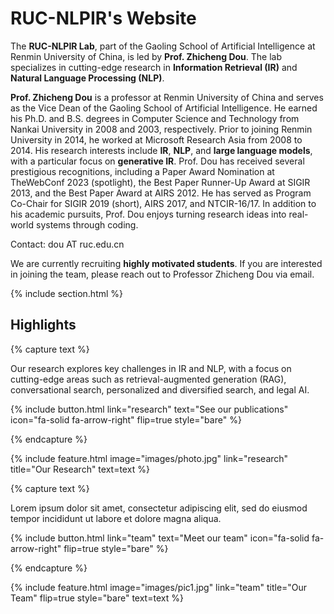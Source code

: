 ---
---

# RUC-NLPIR's Website

The **RUC-NLPIR Lab**, part of the Gaoling School of Artificial Intelligence at Renmin University of China, is led by **Prof. Zhicheng Dou**. The lab specializes in cutting-edge research in **Information Retrieval (IR)** and **Natural Language Processing (NLP)**.

**Prof. Zhicheng Dou** is a professor at Renmin University of China and serves as the Vice Dean of the Gaoling School of Artificial Intelligence. He earned his Ph.D. and B.S. degrees in Computer Science and Technology from Nankai University in 2008 and 2003, respectively. Prior to joining Renmin University in 2014, he worked at Microsoft Research Asia from 2008 to 2014. His research interests include **IR**, **NLP**, and **large language models**, with a particular focus on **generative IR**. Prof. Dou has received several prestigious recognitions, including a Paper Award Nomination at TheWebConf 2023 (spotlight), the Best Paper Runner-Up Award at SIGIR 2013, and the Best Paper Award at AIRS 2012. He has served as Program Co-Chair for SIGIR 2019 (short), AIRS 2017, and NTCIR-16/17. In addition to his academic pursuits, Prof. Dou enjoys turning research ideas into real-world systems through coding.

Contact: dou AT ruc.edu.cn

We are currently recruiting **highly motivated students**. If you are interested in joining the team, please reach out to Professor Zhicheng Dou via email.

{% include section.html %}

## Highlights

{% capture text %}

Our research explores key challenges in IR and NLP, with a focus on cutting-edge areas such as retrieval-augmented generation (RAG), conversational search, personalized and diversified search, and legal AI.

{%
  include button.html
  link="research"
  text="See our publications"
  icon="fa-solid fa-arrow-right"
  flip=true
  style="bare"
%}

{% endcapture %}

{%
  include feature.html
  image="images/photo.jpg"
  link="research"
  title="Our Research"
  text=text
%}

{% capture text %}

Lorem ipsum dolor sit amet, consectetur adipiscing elit, sed do eiusmod tempor incididunt ut labore et dolore magna aliqua.

{%
  include button.html
  link="team"
  text="Meet our team"
  icon="fa-solid fa-arrow-right"
  flip=true
  style="bare"
%}

{% endcapture %}

{%
  include feature.html
  image="images/pic1.jpg"
  link="team"
  title="Our Team"
  flip=true
  style="bare"
  text=text
%}
